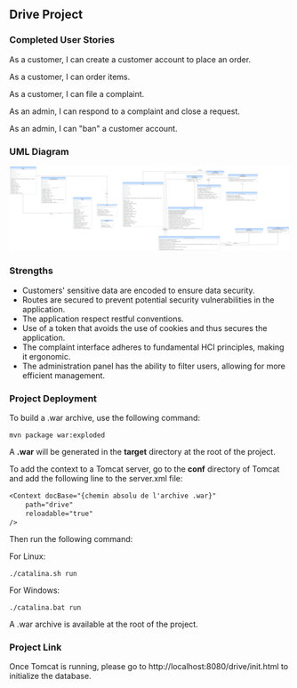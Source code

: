 ## Drive Project

### Completed User Stories

As a customer, I can create a customer account to place an order.

As a customer, I can order items.

As a customer, I can file a complaint.

As an admin, I can respond to a complaint and close a request.

As an admin, I can "ban" a customer account.

### UML Diagram

![UML](JEE-PJ22-Clients.png)

### Strengths

- Customers' sensitive data are encoded to ensure data security.
- Routes are secured to prevent potential security vulnerabilities in the application.
- The application respect restful conventions.
- Use of a token that avoids the use of cookies and thus secures the application.
- The complaint interface adheres to fundamental HCI principles, making it ergonomic.
- The administration panel has the ability to filter users, allowing for more efficient management.

### Project Deployment

To build a .war archive, use the following command:

```
mvn package war:exploded
```

A **.war** will be generated in the **target** directory at the root of the project.

To add the context to a Tomcat server, go to the **conf** directory of Tomcat and add the following line to the server.xml file:

```
<Context docBase="{chemin absolu de l'archive .war}" 
    path="drive" 
    reloadable="true" 
/>
```

Then run the following command:

For Linux:

```
./catalina.sh run
```

For Windows:
```
./catalina.bat run
```

A .war archive is available at the root of the project.

### Project Link

Once Tomcat is running, please go to http://localhost:8080/drive/init.html to initialize the database.